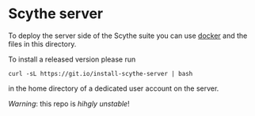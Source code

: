# Scythe server

To deploy the server side of the Scythe suite you can use
[docker](https://www.docker.com/) and the files in this directory.

To install a released version please run

    curl -sL https://git.io/install-scythe-server | bash

in the home directory of a dedicated user account on the server.

*Warning*: this repo is *hihgly unstable*!
